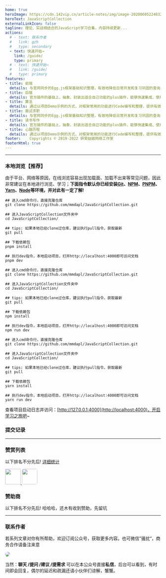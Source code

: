 ```yaml
---
home: true
heroImage: https://cdn.142vip.cn/article-notes/img/image-20200605224832237.png
heroText: JavaScriptCollection
externalLinkIcon: false 
tagline: 理论、实战相结合的JavaScript学习合集，内容持续更新...
actions:
  # - text: 联系作者
  #   link: gzh
  #   type: secondary
  - text: 快速开始→
    link: /guide/
    type: primary
  # - text: 快速开始→
  #   link: /guide/
  #   type: primary
features:
- title: 前端
  details: 与官网同步的Egg.js框架基础知识整理，有效地降低日常开发和复习巩固的查询、学习时间。
- title: 后端
  details: 官方插件的基础上，抽象、封装出适合自己功能的plus插件，能够快速集成、使用在新的项目中。
- title: 算法
  details: 通过以项目Demo示例的方式，对框架常用的功能进行Code编写和整理，提供有效且易用的代码封装。
- title: 面试求职
  details: 与官网同步的Egg.js框架基础知识整理，有效地降低日常开发和复习巩固的查询、学习时间。
- title: 读书写作
  details: 官方插件的基础上，抽象、封装出适合自己功能的plus插件，能够快速集成、使用在新的项目中。
- title: 心路历程
  details: 通过以项目Demo示例的方式，对框架常用的功能进行Code编写和整理，提供有效且易用的代码封装。
footer:    Copyrights © 2019-2022 妍荣姑娘网络工作室 
footerHtml: true
---
```



---

### 本地浏览【推荐】

由于平台、网络等原因，在线浏览容易出现加载面、加载不出来等常见问题，因此非常建议在本地进行浏览、学习；**下面指令默认你已经安装[Git](https://git-scm.com/download)、[NPM](https://www.npmjs.com/)、[PNPM](https://www.pnpm.cn/)、[Yarn](https://yarn.bootcss.com/)、[Node](http://nodejs.cn)等环境，并对此有一定了解!**

<CodeGroup>

<CodeGroupItem title="PNPM（推荐）" >

```bash:no-line-numbers
## 进入cmd命令行，直接克隆仓库
git clone https://github.com/mmdapl/JavaScriptCollection.git

## 进入JavaScriptCollection文件夹中
cd JavaScriptCollection/

## tips: 如果本地已经clone过仓库，建议执行pull指令，获取最新
git pull

## 下载依赖包
pnpm install

## 执行dev指令，本地启动项目，打开http://localhost:4000即可访问文档
pnpm dev

```
</CodeGroupItem>

<CodeGroupItem title="  NPM  ">

```bash:no-line-numbers
## 进入cmd命令行，直接克隆仓库
git clone https://github.com/mmdapl/JavaScriptCollection.git

## 进入JavaScriptCollection文件夹中
cd JavaScriptCollection/

## tips: 如果本地已经clone过仓库，建议执行pull指令，获取最新
git pull

## 下载依赖包
npm install

## 执行dev指令，本地启动项目，打开http://localhost:4000即可访问文档
npm run dev

```



</CodeGroupItem>


<CodeGroupItem title=" YARN ">

```bash:no-line-numbers
## 进入cmd命令行，直接克隆仓库
git clone https://github.com/mmdapl/JavaScriptCollection.git

## 进入JavaScriptCollection文件夹中
cd JavaScriptCollection/

## tips: 如果本地已经clone过仓库，建议执行pull指令，获取最新
git pull

## 下载依赖包
yarn install

## 执行dev指令，本地启动项目，打开http://localhost:4000即可访问文档
yarn run dev

```
</CodeGroupItem>


</CodeGroup>

查看项目启动日志并访问：[http://127.0.0.1:4000](http://localhost:4000)，开启学习之旅吧~



### 提交记录




---


### 赞赏列表


以下排名不分先后! [详细统计]()


<div>
  <a href="https://github.com/ChiefPing" target="_blank">
    <img src="https://avatars2.githubusercontent.com/u/34122068?s=460&v=4" width="50px" style="brder-radius:5px;"/>
  </a>  <a href="https://github.com/xiaoliuxin" target="_blank">
    <img src="https://avatars2.githubusercontent.com/u/60652527?s=460&v=4"  style="border-radius:5px;"  width="50px"/>
  </a>
</div>



### 赞助商

以下排名不分先后!  哈哈哈，还木有收到赞助，先留坑




---
### 联系作者

若系列文章对你有所帮助，欢迎订阅公众号，获取更多内容。也可微信”骚扰“，商务合作请备注来意

<!-- <div align="left">
<img src="https://cdn.jsdelivr.net/gh/lir0115/images@main/qr_code/wechat_code.jpg" width="300" height="300"  style="border-radius:5px;"/>
</div> -->


<a name="gzh"></a>


<p>
  <img src="https://cdn.jsdelivr.net/gh/lir0115/images@main/qr_code/gongzhonghao.jpg"  style="border-radius:10px;">
</p>


当然：**聊天 /提问 /建议 /提需求** 可以在本公众号直接**私信**，后台可以看到，有时间即会回复，偶尔的延迟和疏漏还请小伙伴们谅解，蟹蟹。
